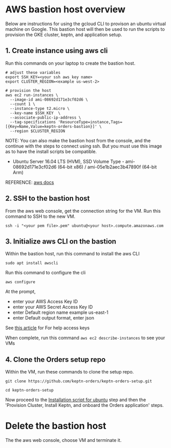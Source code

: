 # AWS bastion host overview

Below are instructions for using the gcloud CLI to provison an ubuntu virtual machine on Google. This bastion host will then be used to run the scripts to provision the GKE cluster, keptn, and application setup.

## 1. Create instance using aws cli

Run this commands on your laptop to create the bastion host.

```
# adjust these variables
export SSH_KEY=<your ssh aws key name>
export CLUSTER_REGION=<example us-west-2>

# provision the host
aws ec2 run-instances \
  --image-id ami-08692d171e3cf02d6 \
  --count 1 \
  --instance-type t2.micro \
  --key-name $SSH_KEY  \
  --associate-public-ip-address \
  --tag-specifications 'ResourceType=instance,Tags=[{Key=Name,Value=keptn-orders-bastion}]' \
  --region $CLUSTER_REGION
```

NOTE: You can also make the bastion host from the console, and the continue with the steps to connect using ssh.  But you must use this image as to have the install scripts be compatible.
* Ubuntu Server 16.04 LTS (HVM), SSD Volume Type - ami-08692d171e3cf02d6 (64-bit x86) / ami-05e1b2aec3b47890f (64-bit Arm)

REFERENCE: [aws docs](https://docs.aws.amazon.com/cli/latest/reference/ec2/run-instances.html)

## 2. SSH to the bastion host 

From the aws web console, get the connection string for the VM. Run this command to SSH to the new VM.
```
ssh -i "<your pem file>.pem" ubuntu@<your host>.compute.amazonaws.com
```

## 3. Initialize aws CLI on the bastion

Within the bastion host, run this command to install the aws CLI 
```
sudo apt install awscli
```

Run this command to configure the cli 
```
aws configure
```

At the prompt, 
* enter your AWS Access Key ID
* enter your AWS Secret Access Key ID
* enter Default region name example us-east-1
* enter Default output format, enter json

See [this article](https://aws.amazon.com/blogs/security/wheres-my-secret-access-key/) for For help access keys

When complete, run this command ```aws ec2 describe-instances``` to see your VMs

## 4. Clone the Orders setup repo

Within the VM, run these commands to clone the setup repo.

```
git clone https://github.com/keptn-orders/keptn-orders-setup.git

cd keptn-orders-setup
```

Now proceed to the [Installation script for ubuntu](README.md#installation-script-for-ubuntu) step and then the 'Provision Cluster, Install Keptn, and onboard the Orders application' steps.

# Delete the bastion host

The the aws web console, choose VM and terminate it.
